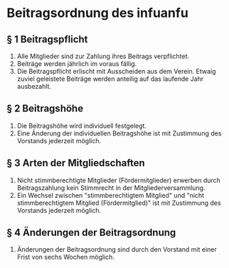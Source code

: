# Beitragsordnung des infuanfu

## § 1 Beitragspflicht
1. Alle Mitglieder sind zur Zahlung ihres Beitrags verpflichtet.
1. Beiträge werden jährlich im voraus fällig.
1. Die Beitragspflicht erlischt mit Ausscheiden aus dem Verein. Etwaig zuviel geleistete Beiträge werden anteilig auf das laufende Jahr ausbezahlt.

## § 2 Beitragshöhe
1. Die Beitragshöhe wird individuell festgelegt.
1. Eine Änderung der individuellen Beitragshöhe ist mit Zustimmung des Vorstands jederzeit möglich.

## § 3 Arten der Mitgliedschaften
1. Nicht stimmberechtigte Mitglieder (Fördermitglieder) erwerben durch Beitragszahlung kein Stimmrecht in der Mitgliederversammlung.
1. Ein Wechsel zwischen "stimmberechtigtem Mitglied" und "nicht stimmberechtigtem Mitglied (Fördermitglied)" ist mit Zustimmung des Vorstands jederzeit möglich.

## § 4 Änderungen der Beitragsordnung
1. Änderungen der Beitragsordnung sind durch den Vorstand mit einer Frist von sechs Wochen möglich.